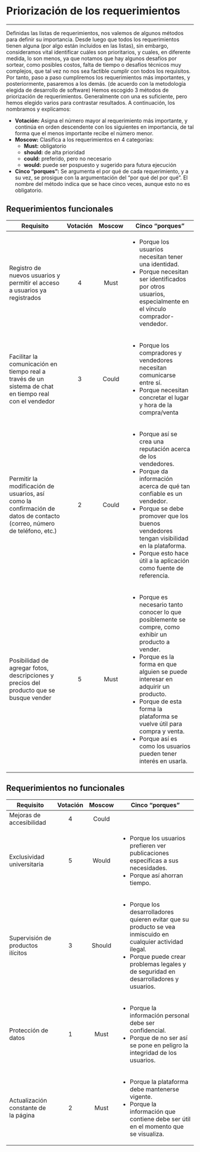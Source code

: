 # Priorización de los requerimientos
---
Definidas las listas de requerimientos, nos valemos de algunos métodos para definir su importancia. Desde luego que todos los requerimientos tienen alguna (por algo están incluidos en las listas), sin embargo, consideramos vital identificar cuáles son prioritarios, y cuales, en diferente medida, lo son menos, ya que notamos que hay algunos desafíos por sortear, como posibles costos, falta de tiempo o desafíos técnicos muy complejos, que tal vez no nos sea factible cumplir con todos los requisitos. Por tanto, paso a paso cumpliremos los requerimientos más importantes, y posteriormente, pasaremos a los demás. (de acuerdo con la metodología elegida de desarrollo de software)
Hemos escogido 3 métodos de priorización de requerimientos. Generalmente con una es suficiente, pero hemos elegido varios para contrastar resultados. A continuación, los nombramos y explicamos:
- **Votación:** Asigna el número mayor al requerimiento más importante, y continúa en orden descendente con los siguientes en importancia, de tal forma que el menos importante recibe el número menor.  
- **Moscow:** Clasifica a los requerimientos en 4 categorías:
    - **Must:** obligatorio
    - **should:** de alta prioridad
    - **could:** preferido, pero no necesario
    - **would:** puede ser pospuesto y sugerido para futura ejecución
- **Cinco “porques”:** Se argumenta el por qué de cada requerimiento, y a su vez, se prosigue con la argumentación del “por qué del por qué”. El nombre del método indica que se hace cinco veces, aunque esto no es obligatorio.

## Requerimientos funcionales

| Requisito | Votación | Moscow | Cinco “porques” |
| -------- |  :---: |  :---: | -------- |
| Registro de nuevos usuarios y permitir el acceso a usuarios ya registrados | 4 | Must | <ul><li>Porque los usuarios necesitan tener una identidad.</li><li>Porque necesitan ser identificados por otros usuarios, especialmente en el vínculo comprador-vendedor. |
| Facilitar la comunicación en tiempo real a través de un sistema de chat en tiempo real con el vendedor | 3 | Could |<ul><li>Porque los compradores y vendedores necesitan comunicarse entre sí. </li><li>Porque necesitan concretar el lugar y hora de la compra/venta |
| Permitir la modificación de usuarios, así como la confirmación de datos de contacto (correo, número de teléfono, etc.) | 2 | Could | <ul><li>Porque así se crea una reputación acerca de los vendedores. </li><li>Porque da información acerca de qué tan confiable es un vendedor. </li><li>Porque se debe promover que los buenos vendedores tengan visibilidad en la plataforma. </li><li>Porque esto hace útil a la aplicación como fuente de referencia. |
| Posibilidad de agregar fotos, descripciones y precios del producto que se busque vender | 5 | Must | <ul><li>Porque es necesario tanto conocer lo que posiblemente se compre, como exhibir un producto a vender. </li><li>Porque es la forma en que alguien se puede interesar en adquirir un producto.</li><li>Porque de esta forma la plataforma se vuelve útil para compra y venta.</li><li>Porque así es como los usuarios pueden tener interés en usarla. |

## Requerimientos no funcionales

| Requisito | Votación | Moscow |Cinco “porques” |
| -------- |  :---: |  :---: | -------- |
| Mejoras de accesibilidad | 4 | Could | |
| Exclusividad universitaria | 5 | Would | <ul><li>Porque los usuarios prefieren ver publicaciones específicas a sus necesidades. </li><li>Porque así ahorran tiempo. |
| Supervisión de productos ilícitos | 3 | Should| <ul><li>Porque los desarrolladores quieren evitar que su producto se vea inmiscuido en cualquier actividad ilegal. </li><li>Porque puede crear problemas legales y de seguridad en desarrolladores y usuarios. |
| Protección de datos | 1 | Must | <ul><li>Porque la información personal debe ser confidencial. </li><li>Porque de no ser así se pone en peligro la integridad de los usuarios. |
| Actualización constante de la página | 2 | Must | <ul><li>Porque la plataforma debe mantenerse vigente. </li><li>Porque la información que contiene debe ser útil en el momento que se visualiza. |
